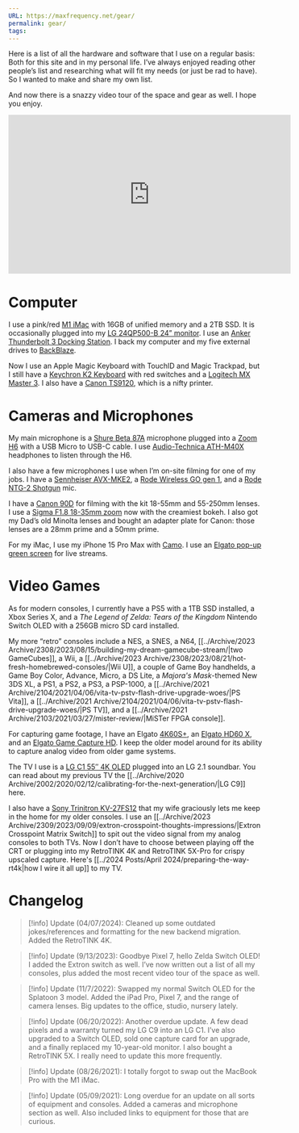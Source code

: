 ```yaml
---
URL: https://maxfrequency.net/gear/
permalink: gear/
tags: 
---
```

Here is a list of all the hardware and software that I use on a regular basis: Both for this site and in my personal life. I’ve always enjoyed reading other people’s list and researching what will fit my needs (or just be rad to have). So I wanted to make and share my own list.

And now there is a snazzy video tour of the space and gear as well. I hope you enjoy.

<div class=iframe-container>
<iframe width="560" height="315" src="https://www.youtube-nocookie.com/embed/q-aTcFuVygI?si=rsY5FzjHzEJGOkXL" title="YouTube video player" frameborder="0" allow="accelerometer; autoplay; clipboard-write; encrypted-media; gyroscope; picture-in-picture; web-share" referrerpolicy="strict-origin-when-cross-origin" allowfullscreen></iframe>
</div>

# Computer

I use a pink/red [M1 iMac](https://support.apple.com/en-us/111895) with 16GB of unified memory and a 2TB SSD. It is occasionally plugged into my [LG 24QP500-B 24” monitor](https://www.lg.com/us/monitors/lg-24qp500-b-ips-monitor). I use an [Anker Thunderbolt 3 Docking Station](https://www.amazon.com/gp/product/B087219P5J/?ie=UTF8). I back my computer and my five external drives to [BackBlaze](https://secure.backblaze.com/r/027223).

Now I use an Apple Magic Keyboard with TouchID and Magic Trackpad, but I still have a [Keychron K2 Keyboard](https://www.keychron.com/products/keychron-k2-wireless-mechanical-keyboard) with red switches and a [Logitech MX Master 3](https://www.logitech.com/en-us/products/mice/mx-master-3.910-005620.html). I also have a [Canon TS9120](https://www.usa.canon.com/support/p/pixma-ts9120), which is a nifty printer.
# Cameras and Microphones

My main microphone is a [Shure Beta 87A](https://www.shure.com/en-US/products/microphones/beta_87a) microphone plugged into a [Zoom H6](https://zoomcorp.com/en/us/handheld-recorders/handheld-recorders/h6-audio-recorder/) with a USB Micro to USB-C cable. I use [Audio-Technica ATH-M40X](https://www.audio-technica.com/en-us/ath-m40x) headphones to listen through the H6.

I also have a few microphones I use when I’m on-site filming for one of my jobs. I have a [Sennheiser AVX-MKE2](https://en-us.sennheiser.com/camera-wireless-lavalier-microphone-system-set-avx-mke2), a [Rode Wireless GO gen 1](https://www.rode.com/blog/all/meet-wireless-go), and a [Rode NTG-2 Shotgun](http://www.rode.com/microphones/ntg-2) mic.

I have a [Canon 90D](https://www.usa.canon.com/internet/portal/us/home/products/details/cameras/eos-dslr-and-mirrorless-cameras/dslr/eos-90d-body) for filming with the kit 18-55mm and 55-250mm lenses. I use a [Sigma F1.8 18-35mm zoom](https://www.sigma-global.com/en/lenses/a013_18_35_18/) now with the creamiest bokeh. I also got my Dad’s old Minolta lenses and bought an adapter plate for Canon: those lenses are a 28mm prime and a 50mm prime.

For my iMac, I use my iPhone 15 Pro Max with [Camo](https://reincubate.com/camo/). I use an [Elgato pop-up green screen](https://www.elgato.com/us/en/p/green-screen) for live streams.
# Video Games

As for modern consoles, I currently have a PS5 with a 1TB SSD installed, a Xbox Series X, and a *The Legend of Zelda: Tears of the Kingdom* Nintendo Switch OLED with a 256GB micro SD card installed.

My more “retro” consoles include a NES, a SNES, a N64, [[../Archive/2023 Archive/2308/2023/08/15/building-my-dream-gamecube-stream/|two GameCubes]], a Wii, a [[../Archive/2023 Archive/2308/2023/08/21/hot-fresh-homebrewed-consoles/|Wii U]], a couple of Game Boy handhelds, a Game Boy Color, Advance, Micro, a DS Lite, a *Majora's Mask*-themed New 3DS XL, a PS1, a PS2, a PS3, a PSP-1000, a [[../Archive/2021 Archive/2104/2021/04/06/vita-tv-pstv-flash-drive-upgrade-woes/|PS Vita]], a [[../Archive/2021 Archive/2104/2021/04/06/vita-tv-pstv-flash-drive-upgrade-woes/|PS TV]], and a [[../Archive/2021 Archive/2103/2021/03/27/mister-review/|MiSTer FPGA console]].

For capturing game footage, I have an Elgato [4K60S+](https://www.elgato.com/en/game-capture-4k60-s-plus), an [Elgato HD60 X](https://www.elgato.com/en/game-capture-hd60-x), and an [Elgato Game Capture HD](https://www.techradar.com/reviews/pc-mac/pc-components/graphics-cards/elgato-game-capture-hd-1090584/review). I keep the older model around for its ability to capture analog video from older game systems. 

The TV I use is a [LG C1 55″ 4K OLED](https://www.lg.com/us/tvs/lg-oled55c1pub-oled-4k-tv) plugged into an LG 2.1 soundbar. You can read about my previous TV the [[../Archive/2020 Archive/2002/2020/02/12/calibrating-for-the-next-generation/|LG C9]] here.

I also have a [Sony Trinitron KV-27FS12](https://www.cnet.com/products/sony-wega-kv-27fs12/) that my wife graciously lets me keep in the home for my older consoles. I use an [[../Archive/2023 Archive/2309/2023/09/09/extron-crosspoint-thoughts-impressions/|Extron Crosspoint Matrix Switch]] to spit out the video signal from my analog consoles to both TVs. Now I don’t have to choose between playing off the CRT or plugging into my RetroTINK 4K and RetroTINK 5X-Pro for crispy upscaled capture. Here's [[../2024 Posts/April 2024/preparing-the-way-rt4k|how I wire it all up]] to my TV.
# Changelog

> [!info] Update (04/07/2024):
> Cleaned up some outdated jokes/references and formatting for the new backend migration. Added the RetroTINK 4K. 

> [!info] Update (9/13/2023): 
> Goodbye Pixel 7, hello Zelda Switch OLED! I added the Extron switch as well. I’ve now written out a list of all my consoles, plus added the most recent video tour of the space as well.

> [!info] Update (11/7/2022): 
> Swapped my normal Switch OLED for the Splatoon 3 model. Added the iPad Pro, Pixel 7, and the range of camera lenses. Big updates to the office, studio, nursery lately.

> [!info] Update (06/20/2022): 
> Another overdue update. A few dead pixels and a warranty turned my LG C9 into an LG C1. I’ve also upgraded to a Switch OLED, sold one capture card for an upgrade, and a finally replaced my 10-year-old monitor. I also bought a RetroTINK 5X. I really need to update this more frequently.

> [!info] Update (08/26/2021): 
> I totally forgot to swap out the MacBook Pro with the M1 iMac.

> [!info] Update (05/09/2021): 
> Long overdue for an update on all sorts of equipment and consoles. Added a cameras and microphone section as well. Also included links to equipment for those that are curious.